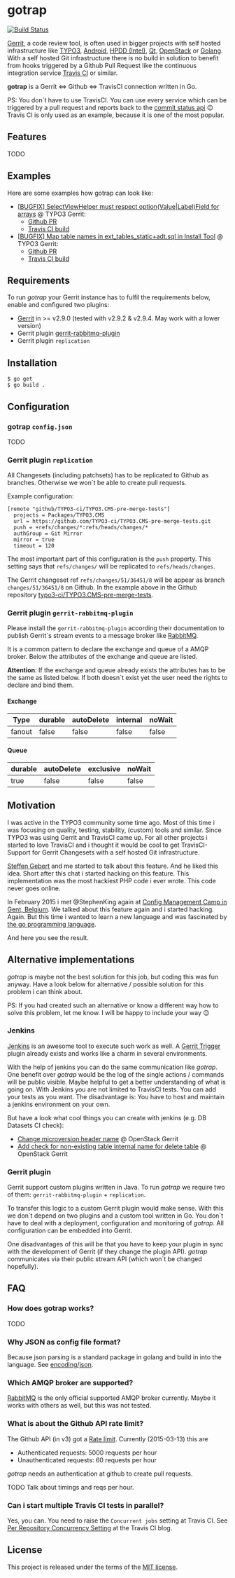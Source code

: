 # gotrap

[![Build Status](https://travis-ci.org/andygrunwald/gotrap.svg)](https://travis-ci.org/andygrunwald/gotrap)

[Gerrit](https://code.google.com/p/gerrit/), a code review tool, is often used in bigger projects with self hosted infrastructure like [TYPO3](https://review.typo3.org/), [Android](https://android-review.googlesource.com/), [HPDD (Intel)](http://review.whamcloud.com/), [Qt](https://codereview.qt-project.org/), [OpenStack](https://review.openstack.org/) or [Golang](https://go-review.googlesource.com/).
With a self hosted Git infrastructure there is no build in solution to benefit from hooks triggered by a Github Pull Request like the continuous integration service [Travis CI](https://travis-ci.org/) or similar.

**gotrap** is a Gerrit <=> Github <=> TravisCI connection written in Go.

PS: You don`t have to use TravisCI. You can use every service which can be triggered by a pull request and reports back to the [commit status api](https://developer.github.com/v3/repos/statuses/) :wink:
Travis CI is only used as an example, because it is one of the most popular.

## Features

TODO

## Examples

Here are some examples how gotrap can look like:

* [[BUGFIX] SelectViewHelper must respect option(Value|Label)Field for arrays](https://review.typo3.org/#/c/36909/) @ TYPO3 Gerrit: 
	* [Github PR](https://github.com/typo3-ci/TYPO3.CMS-pre-merge-tests/pull/20)
	* [Travis CI build](https://travis-ci.org/typo3-ci/TYPO3.CMS-pre-merge-tests/builds/50994127)
* [[BUGFIX] Map table names in ext_tables_static+adt.sql in Install Tool](https://review.typo3.org/#/c/36859/) @ TYPO3 Gerrit: 
	* [Github PR](https://github.com/typo3-ci/TYPO3.CMS-pre-merge-tests/pull/23)
	* [Travis CI build](https://travis-ci.org/typo3-ci/TYPO3.CMS-pre-merge-tests/builds/50994906)

## Requirements

To run *gotrap* your Gerrit instance has to fulfil the requirements below, enable and configured two plugins:

* [Gerrit](https://code.google.com/p/gerrit/) in >= v2.9.0 (tested with v2.9.2 & v2.9.4. May work with a lower version)
* Gerrit plugin [gerrit-rabbitmq-plugin](https://github.com/rinrinne/gerrit-rabbitmq-plugin)
* Gerrit plugin `replication`

## Installation

```
$ go get
$ go build .
```

## Configuration

### gotrap `config.json`

TODO

### Gerrit plugin `replication`

All Changesets (including patchsets) has to be replicated to Github as branches. Otherwise we won`t be able to create pull requests.

Example configuration:
```
[remote "github/TYPO3-ci/TYPO3.CMS-pre-merge-tests"]
  projects = Packages/TYPO3.CMS
  url = https://github.com/TYPO3-ci/TYPO3.CMS-pre-merge-tests.git
  push = +refs/changes/*:refs/heads/changes/*
  authGroup = Git Mirror
  mirror = true
  timeout = 120
```

The most important part of this configuration is the `push` property.
This setting says that `refs/changes/` will be replicated to `refs/heads/changes`.

The Gerrit changeset ref `refs/changes/51/36451/8` will be appear as branch `changes/51/36451/8` on Github.
In the example above in the Github repository [typo3-ci/TYPO3.CMS-pre-merge-tests](https://github.com/typo3-ci/TYPO3.CMS-pre-merge-tests).

### Gerrit plugin `gerrit-rabbitmq-plugin`

Please install the `gerrit-rabbitmq-plugin` according their documentation to publish Gerrit`s stream events to a message broker like [RabbitMQ](http://www.rabbitmq.com/).

It is a common pattern to declare the exchange and queue of a AMQP broker. Below the attributes of the exchange and queue are listed.

**Attention**: If the exchange and queue already exists the attributes has to be the same as listed below. If both doesn`t exist yet the user need the rights to declare and bind them.

#### Exchange

Type    | durable | autoDelete | internal | noWait
------- | ------- | ---------- | -------- | ------
fanout  | false   | false      | false    | false

#### Queue

durable | autoDelete | exclusive | noWait
------- | ---------- | --------- | ------
true    | false      | false     | false

## Motivation

I was active in the TYPO3 community some time ago.
Most of this time i was focusing on quality, testing, stability, (custom) tools and similar.
Since TYPO3 was using Gerrit and TravisCI came up.
For all other projects i started to love TravisCI and i thought it would be cool to get TravisCI-Support for Gerrit Changesets with a self hosted Git infrastructure.

[Steffen Gebert](https://github.com/StephenKing) and me started to talk about this feature. And he liked this idea. Short after this chat i started hacking on this feature. This implementation was the most hackiest PHP code i ever wrote. This code never goes online.

In February 2015 i met @StephenKing again at [Config Management Camp in Gent, Belgium](http://cfgmgmtcamp.eu/). We talked about this feature again and i started hacking. Again. But this time i wanted to learn a new language and was fascinated by [the go programming language](http://golang.org/).

And here you see the result.

## Alternative implementations

*gotrap* is maybe not the best solution for this job, but coding this was fun anyway. Have a look below for alternative / possible solution for this problem i can think about.

PS: If you had created such an alternative or know a different way how to solve this problem, let me know. I will be happy to include your way :wink:

### Jenkins

[Jenkins](http://jenkins-ci.org/) is an awesome tool to execute such work as well. A [Gerrit Trigger](https://wiki.jenkins-ci.org/display/JENKINS/Gerrit+Trigger) plugin already exists and works like a charm in several environments.

With the help of jenkins you can do the same communication like *gotrap*. 
One benefit over *gotrap* would be the log of the single actions / commands will be public visible. 
Maybe helpful to get a better understanding of what is going on.
With Jenkins you are not limited to TravisCI tests. You can add your tests as you want.
The disadvantage is: You have to host and maintain a jenkins environment on your own.

But have a look what cool things you can create with jenkins (e.g. DB Datasets CI check):

* [Change microversion header name](https://review.openstack.org/#/c/155611/) @ OpenStack Gerrit
* [Add check for non-existing table internal name for delete table](https://review.openstack.org/#/c/156806/) @ OpenStack Gerrit

### Gerrit plugin

Gerrit support custom plugins written in Java.
To run *gotrap* we require two of them: `gerrit-rabbitmq-plugin` + `replication`.

To transfer this logic to a custom Gerrit plugin would make sense.
With this we don\`t depend on two plugins and a custom tool written in Go.
You don\`t have to deal with a deployment, configuration and monitoring of *gotrap*.
All configuration can be embedded into Gerrit.

One disadvantages of this will be that you have to keep your plugin in sync with the development of Gerrit (if they change the plugin API).
*gotrap* communicates via their public stream API (which won\`t be changed hopefully).

## FAQ

### How does gotrap works?

TODO

### Why JSON as config file format?

Because json parsing is a standard package in golang and build in into the language. See [encoding/json](http://golang.org/pkg/encoding/json/).

### Which AMQP broker are supported?

[RabbitMQ](http://www.rabbitmq.com/) is the only official supported AMQP broker currently.
Maybe it works with others as well, but this was not tested.

### What is about the Github API rate limit?

The Github API (in v3) got a [Rate limit](https://developer.github.com/v3/#rate-limiting).
Currently (2015-03-13) this are

* Authenticated requests: 5000 requests per hour
* Unauthenticated requests: 60 requests per hour

*gotrap* needs an authentication at github to create pull requests.

TODO Talk about timings and reqs per hour.

### Can i start multiple Travis CI tests in parallel?

Yes, you can.
You need to raise the `Concurrent jobs` setting at Travis CI.
See [Per Repository Concurrency Setting](http://blog.travis-ci.com/2014-07-18-per-repository-concurrency-setting/) at the Travis CI blog.

## License

This project is released under the terms of the [MIT license](http://en.wikipedia.org/wiki/MIT_License).
